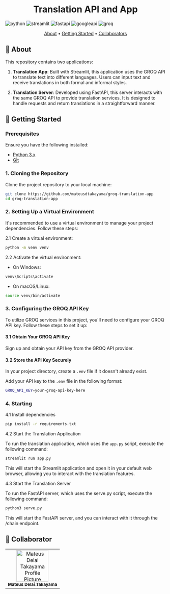 [PYTHON__BADGE]: https://img.shields.io/badge/Python-3776AB?style=for-the-badge&logo=python&logoColor=white
[STREAMLIT__BADGE]: https://img.shields.io/badge/Streamlit-FF4B4B?style=for-the-badge&logo=streamlit&logoColor=white
[FASTAPI__BADGE]: https://img.shields.io/badge/FastAPI-009688?style=for-the-badge&logo=fastapi&logoColor=white
[GOOGLEAPI__BADGE]: https://img.shields.io/badge/Google%20API-4285F4?style=for-the-badge&logo=google&logoColor=white
[GROQ__BADGE]: https://img.shields.io/badge/GROQ-00BFFF?style=for-the-badge&logo=graphql&logoColor=white

<h1 align="center" style="font-weight: bold;">Translation API and App</h1>

![python][PYTHON__BADGE]
![streamlit][STREAMLIT__BADGE]
![fastapi][FASTAPI__BADGE]
![googleapi][GOOGLEAPI__BADGE]
![groq][GROQ__BADGE]

<p align="center">
 <a href="#about">About</a> • 
 <a href="#started">Getting Started</a> • 
 <a href="#colab">Collaborators</a>
</p>

<h2 id="about">📌 About</h2>

This repository contains two applications: 

1. **Translation App**: Built with Streamlit, this application uses the GROQ API to translate text into different languages. Users can input text and receive translations in both formal and informal styles.

2. **Translation Server**: Developed using FastAPI, this server interacts with the same GROQ API to provide translation services. It is designed to handle requests and return translations in a straightforward manner.

<h2 id="started">🚀 Getting Started</h2>

<h3>Prerequisites</h3>

Ensure you have the following installed:

- [Python 3.x](https://www.python.org/)
- [Git](https://git-scm.com/)

<h3>1. Cloning the Repository</h3>

Clone the project repository to your local machine:

```bash
git clone https://github.com/mateusdtakayama/groq-translation-app
cd groq-translation-app
```

<h3>2. Setting Up a Virtual Environment</h3>

It's recommended to use a virtual environment to manage your project dependencies. Follow these steps:

2.1 Create a virtual environment:

```bash
python -m venv venv
```

2.2 Activate the virtual environment:

- On Windows:

```bash
venv\Scripts\activate
```

- On macOS/Linux:

```bash
source venv/bin/activate
```

### 3. Configuring the GROQ API Key

To utilize GROQ services in this project, you'll need to configure your GROQ API key. Follow these steps to set it up:

#### 3.1 Obtain Your GROQ API Key

Sign up and obtain your API key from the GROQ API provider.

#### 3.2 Store the API Key Securely

In your project directory, create a `.env` file if it doesn't already exist.

Add your API key to the `.env` file in the following format:

```bash
GROQ_API_KEY=your-groq-api-key-here
```

<h3>4. Starting</h3>

4.1 Install dependencies

```bash
pip install -r requirements.txt
```

4.2 Start the Translation Application

To run the translation application, which uses the `app.py` script, execute the following command:

```bash
streamlit run app.py
```

This will start the Streamlit application and open it in your default web browser, allowing you to interact with the translation features.

4.3 Start the Translation Server

To run the FastAPI server, which uses the serve.py script, execute the following command:

```bash
python3 serve.py
```

This will start the FastAPI server, and you can interact with it through the /chain endpoint.

<h2 id="colab">🤝 Collaborator</h2>

<table>
  <tr>
    <td align="center">
      <a href="#">
        <img src="https://avatars.githubusercontent.com/u/104940896?s=400&u=71304eae379288b6ebce80280cd13a6a474de2ea&v=4" width="100px;" alt="Mateus Delai Takayama Profile Picture"/><br>
        <sub>
          <b>Mateus Delai Takayama</b>
        </sub>
      </a>
    </td>
  </tr>
</table>